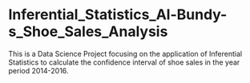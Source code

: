 # Inferential_Statistics_Al-Bundy-s_Shoe_Sales_Analysis
This is a Data Science Project focusing on the application of Inferential Statistics to calculate the confidence interval of shoe sales in the year period 2014-2016. 
